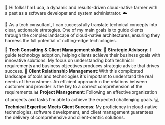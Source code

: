 👋 Hi folks! I'm Luca, a dynamic and results-driven cloud-native farmer with a past as a software developer and system administrator. ☁️

🚀 As a tech consultant, I can successfully translate technical concepts into clear, actionable strategies. One of my main goals is to guide clients through the complex landscape of cloud-native architectures, ensuring they harness the full potential of cutting-edge technologies.

💼 **Tech Consulting & Client Management skills**:
🌟 **Strategic Advisory**: I guide technology adoption, helping clients achieve their business goals with innovative solutions. My focus on understanding both technical requirements and business objectives produces strategic advice that drives success.
🤝 **Client Relationship Management**: With this complicated landscape of tools and technologies it's important to understand the real needs of the customer. An efficient approach in the relations between customer and provider is the key to a correct comprehension of the requirements.
📊 **Project Management**: Following an effective organization of projects and tasks I'm able to achieve the expected challenging goals.
💻 **Technical Expertise Meets Client Success**: My proficiency in cloud-native technologies, software development, and client management guarantees the delivery of comprehensive and client-centric solutions.
